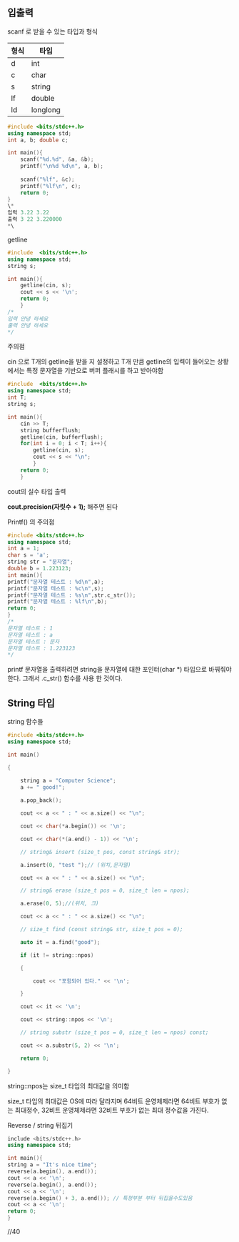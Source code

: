 ## 입출력

scanf 로 받을 수 있는 타입과 형식

| 형식 | 타입     |
| ---- | -------- |
| d    | int      |
| c    | char     |
| s    | string   |
| lf   | double   |
| ld   | longlong |

```cpp
#include <bits/stdc++.h> 
using namespace std; 
int a, b; double c; 

int main(){ 
	scanf("%d.%d", &a, &b); 
	printf("\n%d %d\n", a, b);
	
	scanf("%lf", &c); 
	printf("%lf\n", c); 
	return 0; 
}
\*
입력 3.22 3.22 
출력 3 22 3.220000
*\

```

getline

```cpp
#include  <bits/stdc++.h> 
using namespace std; 
string s; 

int main(){ 
	getline(cin, s); 
	cout << s << '\n'; 
	return 0; 
	} 
/* 
입력 안녕 하세요
출력 안녕 하세요
*/
```

주의점

cin 으로 T개의 getline을 받을 지 설정하고 T개 만큼 getline의 입력이 들어오는 상황에서는
특정 문자열을 기반으로 버퍼 플래시를 하고 받아야함

```cpp
#include  <bits/stdc++.h> 
using namespace std; 
int T; 
string s; 

int main(){ 
	cin >> T; 
	string bufferflush; 
	getline(cin, bufferflush); 
	for(int i = 0; i < T; i++){ 
		getline(cin, s); 
		cout << s << "\n"; 
		} 
	return 0; 
	}
```

cout의 실수 타입 출력

**cout.precision(자릿수 + 1);** 해주면 된다

Printf() 의 주의점

```cpp
#include <bits/stdc++.h>
using namespace std;
int a = 1;
char s = 'a';
string str = "문자열";
double b = 1.223123;
int main(){
printf("문자열 테스트 : %d\n",a);
printf("문자열 테스트 : %c\n",s);
printf("문자열 테스트 : %s\n",str.c_str());
printf("문자열 테스트 : %lf\n",b);
return 0;
}
/*
문자열 테스트 : 1
문자열 테스트 : a
문자열 테스트 : 문자
문자열 테스트 : 1.223123
*/
```

printf 문자열을 출력하려면 string을 문자열에 대한 포인터(char *) 타입으로 바꿔줘야 한다.
그래서 .c_str() 함수를 사용 한 것이다.

## String 타입

string 함수들

```cpp
#include <bits/stdc++.h>
using namespace std;

int main()

{

    string a = "Computer Science";
    a += " good!";
    
    a.pop_back();

    cout << a << " : " << a.size() << "\n";

    cout << char(*a.begin()) << '\n';

    cout << char(*(a.end() - 1)) << '\n';

    // string& insert (size_t pos, const string& str);

    a.insert(0, "test ");// (위치,문자열)

    cout << a << " : " << a.size() << "\n";

    // string& erase (size_t pos = 0, size_t len = npos);

    a.erase(0, 5);//(위치, 크)

    cout << a << " : " << a.size() << "\n";

    // size_t find (const string& str, size_t pos = 0);

    auto it = a.find("good");

    if (it != string::npos)

    {

        cout << "포함되어 있다." << '\n';

    }

    cout << it << '\n';

    cout << string::npos << '\n';

    // string substr (size_t pos = 0, size_t len = npos) const;

    cout << a.substr(5, 2) << '\n';

    return 0;

}
```

string::npos는 size_t 타입의 최대값을 의미함

size_t 타입의 최대값은 OS에 따라
달라지며 64비트 운영체제라면 64비트 부호가 없는 최대정수, 32비트 운영체제라면 32비트
부호가 없는 최대 정수값을 가진다.

Reverse / string 뒤집기

```cpp
include <bits/stdc++.h>
using namespace std;

int main(){
string a = "It's nice time";
reverse(a.begin(), a.end());
cout << a << '\n';
reverse(a.begin(), a.end());
cout << a << '\n';
reverse(a.begin() + 3, a.end()); // 특정부분 부터 뒤집을수도있음
cout << a << '\n';
return 0;
}
```

//40